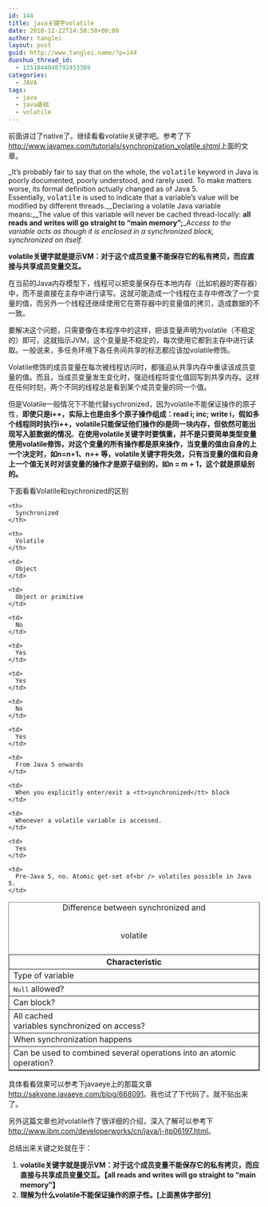 ```yaml
---
id: 144
title: java关键字volatile
date: 2010-12-22T14:58:50+00:00
author: tanglei
layout: post
guid: http://www.tanglei.name/?p=144
duoshuo_thread_id:
  - 1351844048792453389
categories:
  - JAVA
tags:
  - java
  - java基础
  - volatile
---
```

前面讲过了native了。继续看看volatile关键字吧。参考了下<http://www.javamex.com/tutorials/synchronization_volatile.shtml>上面的文章。

_It&#8217;s probably fair to say that on the whole, the <tt>volatile</tt> keyword in Java is poorly documented, poorly understood, and rarely used. To make matters worse, its formal definition actually changed as of Java 5. Essentially, <tt>volatile</tt> is used to indicate that a variable&#8217;s value will be modified by different threads.__Declaring a volatile Java variable means:__The value of this variable will never be cached thread-locally: **all reads and writes will go straight to &#8220;main memory&#8221;;**__Access to the variable acts as though it is enclosed in a synchronized block, synchronized on itself._

**volatile关键字就是提示VM：对于这个成员变量不能保存它的私有拷贝，而应直接与共享成员变量交互。**

在当前的Java内存模型下，线程可以把变量保存在本地内存（比如机器的寄存器）中，而不是直接在主存中进行读写。这就可能造成一个线程在主存中修改了一个变量的值，而另外一个线程还继续使用它在寄存器中的变量值的拷贝，造成数据的不一致。
  
要解决这个问题，只需要像在本程序中的这样，把该变量声明为volatile（不稳定的）即可，这就指示JVM，这个变量是不稳定的，每次使用它都到主存中进行读取。一般说来，多任务环境下各任务间共享的标志都应该加volatile修饰。
  
Volatile修饰的成员变量在每次被线程访问时，都强迫从共享内存中重读该成员变量的值。而且，当成员变量发生变化时，强迫线程将变化值回写到共享内存。这样在任何时刻，两个不同的线程总是看到某个成员变量的同一个值。

但是Volatile一般情况下不能代替sychronized，因为volatile不能保证操作的原子性，**即使只是i++，实际上也是由多个原子操作组成：read i; inc; write i，假如多个线程同时执行i++，volatile只能保证他们操作的i是同一块内存，但依然可能出现写入脏数据的情况**。**在使用volatile关键字时要慎重，并不是只要简单类型变量使用volatile修饰，对这个变量的所有操作都是原来操作，当变量的值由自身的上一个决定时，如n=n+1、n++ 等，volatile关键字将失效，只有当变量的值和自身上一个值无关时对该变量的操作才是原子级别的，如n = m + 1，这个就是原级别的。**

下面看看Volatile和sychronized的区别

<table border="1">
  <tr valign="top">
    <th>
      Characteristic
    </th>
    
    <th>
      Synchronized
    </th>
    
    <th>
      Volatile
    </th>
  </tr>
  
  <tr>
    <td>
      Type of variable
    </td>
    
    <td>
      Object
    </td>
    
    <td>
      Object or primitive
    </td>
  </tr>
  
  <tr>
    <td>
      <tt>Null</tt> allowed?
    </td>
    
    <td>
      No
    </td>
    
    <td>
      Yes
    </td>
  </tr>
  
  <tr>
    <td>
      Can block?
    </td>
    
    <td>
      Yes
    </td>
    
    <td>
      No
    </td>
  </tr>
  
  <tr>
    <td>
      All cached<br /> variables synchronized on access?
    </td>
    
    <td>
      Yes
    </td>
    
    <td>
      From Java 5 onwards
    </td>
  </tr>
  
  <tr>
    <td>
      When synchronization happens
    </td>
    
    <td>
      When you explicitly enter/exit a <tt>synchronized</tt> block
    </td>
    
    <td>
      Whenever a volatile variable is accessed.
    </td>
  </tr>
  
  <tr>
    <td>
      Can be used to combined several operations into an atomic operation?
    </td>
    
    <td>
      Yes
    </td>
    
    <td>
      Pre-Java 5, no. Atomic get-set of<br /> volatiles possible in Java 5.
    </td>
  </tr><caption>Difference between synchronized and
  
  <br /> volatile</p> </caption>
</table>

具体看看效果可以参考下javaeye上的那篇文章<http://sakyone.javaeye.com/blog/668091>。我也试了下代码了。就不贴出来了。

另外这篇文章也对volatile作了很详细的介绍，深入了解可以参考下<http://www.ibm.com/developerworks/cn/java/j-jtp06197.html>。

总结出来关键之处就在于：

  1. **volatile关键字就是提示VM：对于这个成员变量不能保存它的私有拷贝，而应直接与共享成员变量交互。【all reads and writes will go straight to &#8220;main memory&#8221;】**
  2. **理解为什么volatile不能保证操作的原子性。[上面黑体字部分]**

